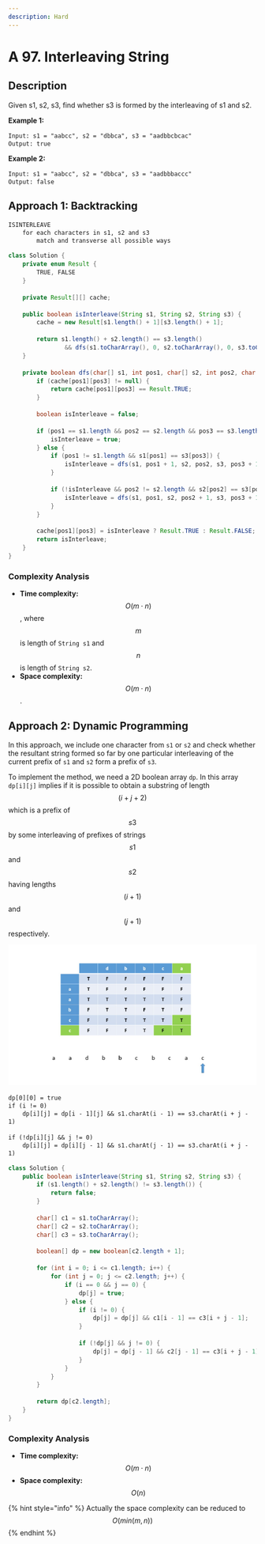 ```yaml
---
description: Hard
---
```


# A 97. Interleaving String

## Description

Given s1, s2, s3, find whether s3 is formed by the interleaving of s1 and s2.

**Example 1:**

```text
Input: s1 = "aabcc", s2 = "dbbca", s3 = "aadbbcbcac"
Output: true
```

**Example 2:**

```text
Input: s1 = "aabcc", s2 = "dbbca", s3 = "aadbbbaccc"
Output: false
```

## Approach 1: Backtracking

```text
ISINTERLEAVE
    for each characters in s1, s2 and s3
        match and transverse all possible ways
```

```java
class Solution {
    private enum Result {
        TRUE, FALSE
    }

    private Result[][] cache;

    public boolean isInterleave(String s1, String s2, String s3) {
        cache = new Result[s1.length() + 1][s3.length() + 1];

        return s1.length() + s2.length() == s3.length()
                && dfs(s1.toCharArray(), 0, s2.toCharArray(), 0, s3.toCharArray(), 0);
    }

    private boolean dfs(char[] s1, int pos1, char[] s2, int pos2, char[] s3, int pos3) {
        if (cache[pos1][pos3] != null) {
            return cache[pos1][pos3] == Result.TRUE;
        }

        boolean isInterleave = false;

        if (pos1 == s1.length && pos2 == s2.length && pos3 == s3.length) {
            isInterleave = true;
        } else {
            if (pos1 != s1.length && s1[pos1] == s3[pos3]) {
                isInterleave = dfs(s1, pos1 + 1, s2, pos2, s3, pos3 + 1);
            }

            if (!isInterleave && pos2 != s2.length && s2[pos2] == s3[pos3]) {
                isInterleave = dfs(s1, pos1, s2, pos2 + 1, s3, pos3 + 1);
            }
        }

        cache[pos1][pos3] = isInterleave ? Result.TRUE : Result.FALSE;
        return isInterleave;
    }
}
```

### Complexity Analysis

* **Time complexity:** $$O(m \cdot n)$$, where $$m$$ is length of `String s1` and $$n$$ is length of `String s2`.
* **Space complexity:** $$O(m \cdot n)$$.

## Approach 2: Dynamic Programming

In this approach, we include one character from `s1` or `s2` and check whether the resultant string formed so far by one particular interleaving of the current prefix of `s1` and `s2` form a prefix of `s3`.

To implement the method, we need a 2D boolean array `dp`. In this array `dp[i][j]` implies if it is possible to obtain a substring of length $$(i+j+2)$$ which is a prefix of $$s3$$ by some interleaving of prefixes of strings $$s1$$ and $$s2$$ having lengths $$(i+1)$$ and $$(j+1)$$ respectively.

![](../../../.gitbook/assets/image%20%28134%29.png)

```text
dp[0][0] = true
if (i != 0)
    dp[i][j] = dp[i - 1][j] && s1.charAt(i - 1) == s3.charAt(i + j - 1)

if (!dp[i][j] && j != 0)
    dp[i][j] = dp[i][j - 1] && s1.charAt(j - 1) == s3.charAt(i + j - 1)
```

```java
class Solution {
    public boolean isInterleave(String s1, String s2, String s3) {
        if (s1.length() + s2.length() != s3.length()) {
            return false;
        }

        char[] c1 = s1.toCharArray();
        char[] c2 = s2.toCharArray();
        char[] c3 = s3.toCharArray();

        boolean[] dp = new boolean[c2.length + 1];

        for (int i = 0; i <= c1.length; i++) {
            for (int j = 0; j <= c2.length; j++) {
                if (i == 0 && j == 0) {
                    dp[j] = true;
                } else {
                    if (i != 0) {
                        dp[j] = dp[j] && c1[i - 1] == c3[i + j - 1];
                    }

                    if (!dp[j] && j != 0) {
                        dp[j] = dp[j - 1] && c2[j - 1] == c3[i + j - 1];
                    }
                }
            }
        }

        return dp[c2.length];
    }
}
```

### Complexity Analysis

* **Time complexity:** $$O(m\cdot n)$$
* **Space complexity:** $$O(n)$$

{% hint style="info" %}
Actually the space complexity can be reduced to $$O(min(m, n))$$
{% endhint %}

